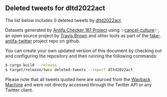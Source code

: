 ## Deleted tweets for dltd2022act

The list below includes 0 deleted tweets by
[dltd2022act](https://twitter.com/dltd2022act).



Datasets generated by [Antifa Checker 161 Project](https://twitter.com/antifacheck161) using ✨[cancel-culture](https://github.com/travisbrown/cancel-culture)✨, an open source project by 
[Travis Brown](https://twitter.com/travisbrown) and other tools as part of the 
[fake-antifa-twitter](https://github.com/antifacheck161/fake-antifa-twitter) project repo on github.

You can create your own updated version of this document by checking out and configuring the
repository and then running the following commands:

```bash
$ cargo build --release
$ target/release/twcc deleted-tweets --report dltd2022act
```

Please note that all tweets quoted here are sourced from the
[Wayback Machine](https://web.archive.org) and were not directly accessed through the Twitter API or
any Twitter client.

